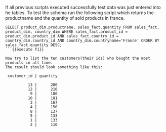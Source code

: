 If all previous scripts executed successfully test data was just entered into he tables.
To test the schema run the following script which returns the productname and the quantity of sold products in france.
```
SELECT product_dim.productname, sales_fact.quantity FROM sales_fact, product_dim, country_dim WHERE sales_fact.product_id = product_dim.product_id AND sales_fact.country_id = country_dim.country_id AND country_dim.countryname='France' ORDER BY sales_fact.quantity DESC;
```{{execute T1}}

Now try to list the ten customers(their ids) who bought the most products in all time.
The result should look something like this:

 customer_id | quantity 
 
          13 |      280
          12 |      210
           9 |      186
          10 |      181
           3 |      167
           4 |      150
           8 |      137
           5 |      133
           1 |      133
           2 |      110